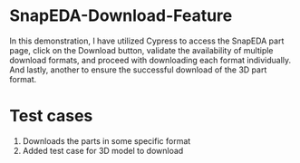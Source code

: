 # SnapEDA-Download-Feature

In this demonstration, I have utilized Cypress to access the SnapEDA part page, click on the Download button, validate the availability of multiple download formats, and proceed with downloading each format individually.
And lastly, another to ensure the successful download of the 3D part format.

# Test cases

1. Downloads the parts in some specific format
2. Added test case for 3D model to download
